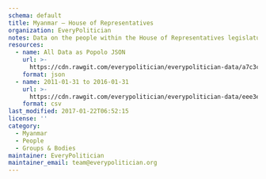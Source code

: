 ```yaml
---
schema: default
title: Myanmar — House of Representatives
organization: EveryPolitician
notes: Data on the people within the House of Representatives legislature of Myanmar.
resources:
  - name: All Data as Popolo JSON
    url: >-
      https://cdn.rawgit.com/everypolitician/everypolitician-data/a7c3cf2f50bc7975c9968c0117aedacbebd272bf/data/Myanmar/House_of_Representatives/ep-popolo-v1.0.json
    format: json
  - name: 2011-01-31 to 2016-01-31
    url: >-
      https://cdn.rawgit.com/everypolitician/everypolitician-data/eee3e62aa529dd2550c9d45418faf40c6745ea3b/data/Myanmar/House_of_Representatives/term-1.csv
    format: csv
last_modified: 2017-01-22T06:52:15
license: ''
category:
  - Myanmar
  - People
  - Groups & Bodies
maintainer: EveryPolitician
maintainer_email: team@everypolitician.org
---
```

